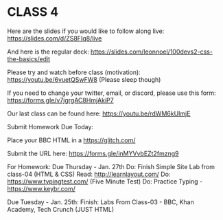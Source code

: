 # CLASS 4

Here are the slides if you would like to follow along live: https://slides.com/d/ZS8FIq8/live

And here is the regular deck: https://slides.com/leonnoel/100devs2-css-the-basics/edit

Please try and watch before class (motivation): https://youtu.be/6vuetQSwFW8 (Please sleep though)

If you need to change your twitter, email, or discord, please use this form: https://forms.gle/v7jgrgAC8HmjAkiP7

Our last class can be found here: https://youtu.be/rdWM6kUImjE

Submit Homework Due Today:

Place your BBC HTML in a https://glitch.com/

Submit the URL here: https://forms.gle/inMYVvbEZt2fmzng9

For Homework: 
Due Thursday - Jan. 27th
Do: Finish Simple Site Lab from class-04 (HTML & CSS)
Read: http://learnlayout.com/
Do: https://www.typingtest.com/ (Five Minute Test)
Do: Practice Typing - https://www.keybr.com/

Due Tuesday - Jan. 25th:
Finish: Labs From Class-03 - BBC, Khan Academy, Tech Crunch (JUST HTML)